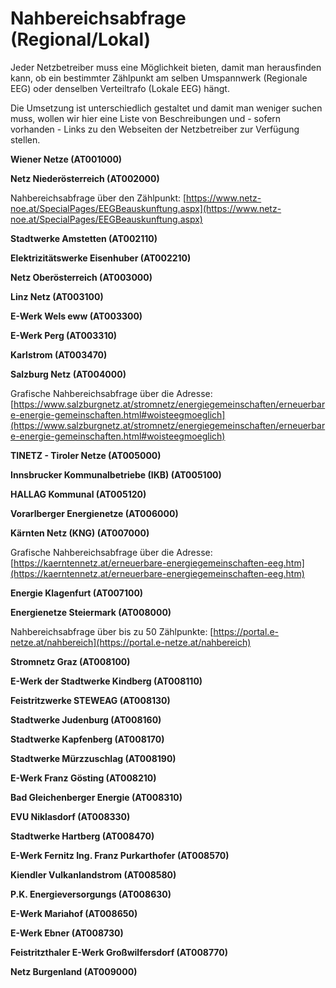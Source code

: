 # Nahbereichsabfrage (Regional/Lokal)

Jeder Netzbetreiber muss eine Möglichkeit bieten, damit man herausfinden kann, ob ein bestimmter Zählpunkt am selben Umspannwerk (Regionale EEG) oder denselben Verteiltrafo (Lokale EEG) hängt.

Die Umsetzung ist unterschiedlich gestaltet und damit man weniger suchen muss, wollen wir hier eine Liste von Beschreibungen und - sofern vorhanden - Links zu den Webseiten der Netzbetreiber zur Verfügung stellen.

**Wiener Netze (AT001000)**

**Netz Niederösterreich (AT002000)**

Nahbereichsabfrage über den Zählpunkt: [https://www.netz-noe.at/SpecialPages/EEGBeauskunftung.aspx](https://www.netz-noe.at/SpecialPages/EEGBeauskunftung.aspx)

**Stadtwerke Amstetten (AT002110)**

**Elektrizitätswerke Eisenhuber (AT002210)**

**Netz Oberösterreich (AT003000)**

**Linz Netz (AT003100)**

**E-Werk Wels eww (AT003300)**

**E-Werk Perg (AT003310)**

**Karlstrom (AT003470)**

**Salzburg Netz (AT004000)**

Grafische Nahbereichsabfrage über die Adresse: [https://www.salzburgnetz.at/stromnetz/energiegemeinschaften/erneuerbare-energie-gemeinschaften.html#woisteegmoeglich](https://www.salzburgnetz.at/stromnetz/energiegemeinschaften/erneuerbare-energie-gemeinschaften.html#woisteegmoeglich)

**TINETZ - Tiroler Netze (AT005000)**

**Innsbrucker Kommunalbetriebe (IKB) (AT005100)**

**HALLAG Kommunal (AT005120)**

**Vorarlberger Energienetze (AT006000)**

**Kärnten Netz (KNG) (AT007000)**

Grafische Nahbereichsabfrage über die Adresse: [https://kaerntennetz.at/erneuerbare-energiegemeinschaften-eeg.htm](https://kaerntennetz.at/erneuerbare-energiegemeinschaften-eeg.htm)

**Energie Klagenfurt (AT007100)**

**Energienetze Steiermark (AT008000)**

Nahbereichsabfrage über bis zu 50 Zählpunkte: [https://portal.e-netze.at/nahbereich](https://portal.e-netze.at/nahbereich)

**Stromnetz Graz (AT008100)**

**E-Werk der Stadtwerke Kindberg (AT008110)**

**Feistritzwerke STEWEAG (AT008130)**

**Stadtwerke Judenburg (AT008160)**

**Stadtwerke Kapfenberg (AT008170)**

**Stadtwerke Mürzzuschlag (AT008190)**

**E-Werk Franz Gösting (AT008210)**

**Bad Gleichenberger Energie (AT008310)**

**EVU Niklasdorf (AT008330)**

**Stadtwerke Hartberg (AT008470)**

**E-Werk Fernitz Ing. Franz Purkarthofer (AT008570)**

**Kiendler Vulkanlandstrom (AT008580)**

**P.K. Energieversorgungs (AT008630)**

**E-Werk Mariahof (AT008650)**

**E-Werk Ebner (AT008730)**

**Feistritzthaler E-Werk Großwilfersdorf (AT008770)**

**Netz Burgenland (AT009000)**
